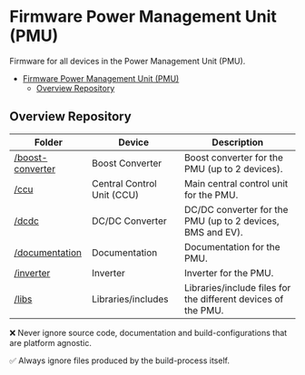 # Firmware Power Management Unit (PMU)
Firmware for all devices in the Power Management Unit (PMU).

- [Firmware Power Management Unit (PMU)](#firmware-power-management-unit-pmu)
  - [Overview Repository](#overview-repository)

## Overview Repository

| Folder                                        | Device                     | Description                                                   |
| --------------------------------------------- | -------------------------- | ------------------------------------------------------------- |
| [/boost-converter](boost-converter/README.md) | Boost Converter            | Boost converter for the PMU (up to 2 devices).                |
| [/ccu](ccu/README.md)                         | Central Control Unit (CCU) | Main central control unit for the PMU.                        |
| [/dcdc](dcdc/README.md)                       | DC/DC Converter            | DC/DC converter for the PMU (up to 2 devices, BMS and EV).    |
| [/documentation](documentation/README.md)     | Documentation              | Documentation for the PMU.                                    |
| [/inverter](inverter/README.md)               | Inverter                   | Inverter for the PMU.                                         |
| [/libs](libs/README.md)                       | Libraries/includes         | Libraries/include files for the different devices of the PMU. |


:x: Never ignore source code, documentation and build-configurations that are platform agnostic.

:white_check_mark: Always ignore files produced by the build-process itself.
